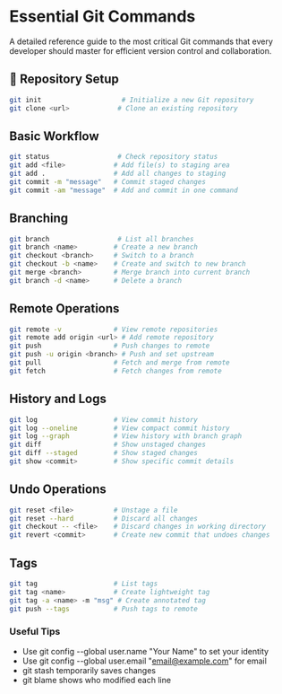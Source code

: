 # Essential Git Commands

A detailed reference guide to the most critical Git commands that every developer should master for efficient version control and collaboration.

## 📁 Repository Setup
```bash
git init                    # Initialize a new Git repository
git clone <url>            # Clone an existing repository
```

## Basic Workflow
```bash
git status                 # Check repository status
git add <file>            # Add file(s) to staging area
git add .                 # Add all changes to staging
git commit -m "message"   # Commit staged changes
git commit -am "message"  # Add and commit in one command
```

## Branching
```bash
git branch                 # List all branches
git branch <name>         # Create a new branch
git checkout <branch>     # Switch to a branch
git checkout -b <name>    # Create and switch to new branch
git merge <branch>        # Merge branch into current branch
git branch -d <name>      # Delete a branch
```

## Remote Operations
```bash
git remote -v             # View remote repositories
git remote add origin <url> # Add remote repository
git push                  # Push changes to remote
git push -u origin <branch> # Push and set upstream
git pull                  # Fetch and merge from remote
git fetch                 # Fetch changes from remote
```

## History and Logs
```bash
git log                   # View commit history
git log --oneline         # View compact commit history
git log --graph           # View history with branch graph
git diff                  # Show unstaged changes
git diff --staged         # Show staged changes
git show <commit>         # Show specific commit details
```

## Undo Operations
```bash
git reset <file>          # Unstage a file
git reset --hard          # Discard all changes
git checkout -- <file>    # Discard changes in working directory
git revert <commit>       # Create new commit that undoes changes
```

## Tags
```bash
git tag                   # List tags
git tag <name>            # Create lightweight tag
git tag -a <name> -m "msg" # Create annotated tag
git push --tags           # Push tags to remote
```

### Useful Tips
- Use git config --global user.name "Your Name" to set your identity
- Use git config --global user.email "email@example.com" for email
- git stash temporarily saves changes
- git blame <file> shows who modified each line